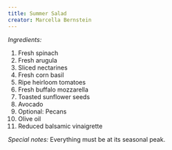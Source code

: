 ```yaml
---
title: Summer Salad
creator: Marcella Bernstein
---
```


*Ingredients:*

1. Fresh spinach
2. Fresh arugula
3. Sliced nectarines
4. Fresh corn basil
5. Ripe heirloom tomatoes
6. Fresh buffalo mozzarella
7. Toasted sunflower seeds
8. Avocado
9. Optional: Pecans
10. Olive oil
11. Reduced balsamic vinaigrette

*Special notes:* Everything must be at its seasonal peak.
